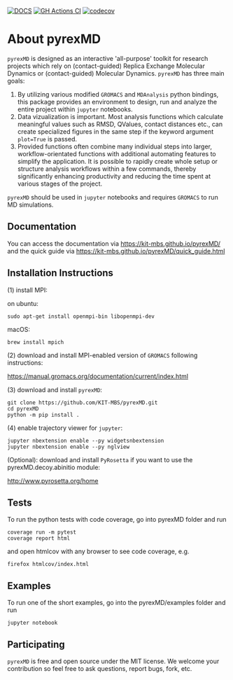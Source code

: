 [![DOCS](https://img.shields.io/badge/docs-1.0-blue?&logo=github)](https://kit-mbs.github.io/pyrexMD/)
[![GH Actions CI](https://github.com/KIT-MBS/pyrexMD/actions/workflows/gh-actions-ci.yml/badge.svg)](https://github.com/KIT-MBS/pyrexMD/actions/workflows/gh-actions-ci.yml)
[![codecov](https://codecov.io/gh/KIT-MBS/pyrexMD/branch/master/graph/badge.svg?token=TdmhhPgQNW)](https://codecov.io/gh/KIT-MBS/pyrexMD)


About pyrexMD
=============

`pyrexMD` is designed as an interactive 'all-purpose' toolkit for research
projects which rely on (contact-guided) Replica Exchange Molecular Dynamics or
(contact-guided) Molecular Dynamics. `pyrexMD` has three main goals:

1. By utilizing various modified `GROMACS` and `MDAnalysis` python bindings,
this package provides an environment to design, run and analyze the entire
project within `jupyter` notebooks.
2. Data vizualization is important. Most analysis functions which calculate
meaningful values such as RMSD, QValues, contact distances etc., can create
specialized figures in the same step if the keyword argument `plot=True` is
passed.
3. Provided functions often combine many individual steps into larger,
workflow-orientated functions with additional automating features to simplify
the application. It is possible to rapidly create whole setup or structure
analysis workflows within a few commands, thereby significantly enhancing
productivity and reducing the time spent at various stages of the project.

`pyrexMD` should be used in `jupyter` notebooks and requires `GROMACS` to run MD simulations.


## Documentation
You can access the documentation via https://kit-mbs.github.io/pyrexMD/
<br/>and the quick guide via https://kit-mbs.github.io/pyrexMD/quick_guide.html


## Installation Instructions
(1) install MPI:

on ubuntu:

    sudo apt-get install openmpi-bin libopenmpi-dev

macOS:

    brew install mpich

(2) download and install MPI-enabled version of `GROMACS` following instructions:

https://manual.gromacs.org/documentation/current/index.html


(3) download and install `pyrexMD`:

    git clone https://github.com/KIT-MBS/pyrexMD.git
    cd pyrexMD
    python -m pip install .


(4) enable trajectory viewer for `jupyter`:

    jupyter nbextension enable --py widgetsnbextension
    jupyter nbextension enable --py nglview


(Optional): download and install `PyRosetta` if you want to use the pyrexMD.decoy.abinitio module:

http://www.pyrosetta.org/home


## Tests
To run the python tests with code coverage, go into pyrexMD folder and run

    coverage run -m pytest
    coverage report html

and open htmlcov with any browser to see code coverage, e.g.

    firefox htmlcov/index.html


## Examples
To run one of the short examples, go into the pyrexMD/examples folder and run

    jupyter notebook

## Participating
`pyrexMD` is free and open source under the MIT license. We welcome your contribution so feel free to ask questions, report bugs, fork, etc.
